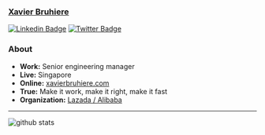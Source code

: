 ### [Xavier Bruhiere](https://www.xavierbruhiere.com/)

[![Linkedin Badge](https://img.shields.io/badge/-engineerxbruhiere-blue?style=flat-square&logo=Linkedin&logoColor=white&link=https://www.linkedin.com/in/engineerxbruhiere/)](https://www.linkedin.com/in/engineerxbruhiere/)
[![Twitter
Badge](https://img.shields.io/badge/-XavierBruhiere-1ca0f1?style=flat-square&logo=twitter&logoColor=white&link=https://twitter.com/XavierBruhiere)](https://twitter.com/XavierBruhiere)

### About

- **Work:** Senior engineering manager
- **Live:** Singapore
- **Online:** [xavierbruhiere.com](https://www.xavierbruhiere.com)
- **True:** Make it work, make it right, make it fast
- **Organization:** [Lazada / Alibaba](https://www.bloomberg.com/profile/company/1395778D:SP)

---

![github stats](https://github-readme-stats.vercel.app/api?username=xav-b&show_icons=true)
